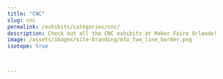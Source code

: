 ```yaml
---
title: "CNC"
slug: cnc
permalink: /exhibits/categories/cnc/
description: Check out all the CNC exhibits at Maker Faire Orlando!
image: /assets/images/site-branding/mfo_two_line_border.png
isotope: true



---
```

